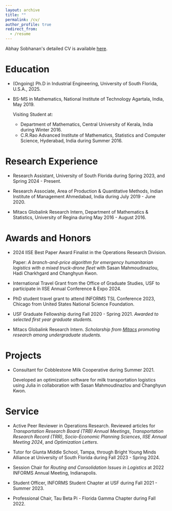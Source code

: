 ```yaml
---
layout: archive
title: ""
permalink: /cv/
author_profile: true
redirect_from:
  - /resume
---
```


<!-- {% include base_path %} -->
Abhay Sobhanan's detailed CV is available [here](https://abhaysobhanan.github.io/files/Abhay_CV.pdf).

Education
======
* (Ongoing) Ph.D in Industrial Engineering, University of South Florida, U.S.A., 2025.
* BS-MS in Mathematics, National Institute of Technology Agartala, India, May 2019.
  
  Visiting Student at:
  - Department of Mathematics, Central University of Kerala, India during Winter 2016.
  - C.R.Rao Advanced Institute of Mathematics, Statistics and Computer Science, Hyderabad, India during Summer 2016. 

Research Experience
======

* Research Assistant, University of South Florida during Spring 2023, and Spring 2024 - Present.

* Research Associate, Area of Production & Quantitative Methods, Indian Institute of Management Ahmedabad, India during July 2019 - June 2020.

* Mitacs Globalink Research Intern, Department of Mathematics & Statistics, University of Regina during May 2016 - August 2016. 


Awards and Honors
======
* 2024 IISE Best Paper Award Finalist in the Operations Research Division.

  Paper: *A branch-and-price algorithm for emergency humanitarian logistics with a mixed truck-drone fleet* with Sasan Mahmoudinazlou, Hadi Charkhgard and Changhyun Kwon.

* International Travel Grant from the Office of Graduate Studies, USF to participate in IISE Annual Conference & Expo 2024.

* PhD student travel grant to attend INFORMS TSL Conference 2023, Chicago from United States National Science Foundation. 

* USF Graduate Fellowship during Fall 2020 - Spring 2021.
  *Awarded to selected first year graduate students.*

* Mitacs Globalink Research Intern.
  *Scholarship from [Mitacs](https://www.mitacs.ca) promoting research among undergraduate students.*


Projects
======
* Consultant for Cobblestone Milk Cooperative during Summer 2021.

  Developed an optimization software for milk transportation logistics using Julia in collaboration with Sasan Mahmoudinazlou and Changhyun Kwon.



Service
======
* Active Peer Reviewer in Operations Research.
 Reviewed articles for *Transportation Research Board (TRB) Annual Meetings*, *Transportation Research Record (TRR)*, *Socio-Economic Planning Sciences*, *IISE Annual Meeting 2024*, and *Optimization Letters*.

* Tutor for Giunta Middle School, Tampa, through Bright Young Minds Alliance at University of South Florida during Fall 2023 - Spring 2024.

* Session Chair for *Routing and Consolidation Issues in Logistics* at 2022 INFORMS Annual Meeting, Indianapolis.

* Student Officer, INFORMS Student Chapter at USF during Fall 2021 - Summer 2023. 

* Professional Chair, Tau Beta Pi - Florida Gamma Chapter during Fall 2022. 


<!-- 
Skills
======
* Skill 1
* Skill 2
  * Sub-skill 2.1
  * Sub-skill 2.2
  * Sub-skill 2.3
* Skill 3 -->
  
<!-- Service and leadership
======
* Currently signed in to 43 different slack teams -->
